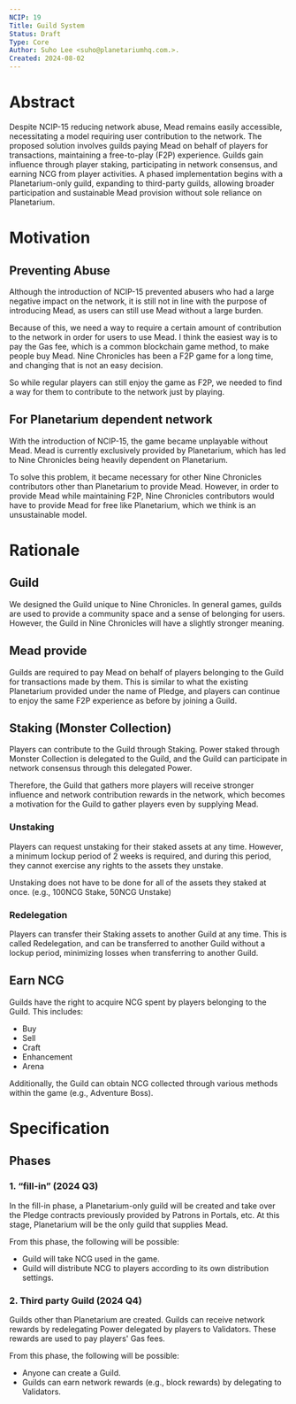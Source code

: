 ```yaml
---
NCIP: 19
Title: Guild System
Status: Draft
Type: Core
Author: Suho Lee <suho@planetariumhq.com.>.
Created: 2024-08-02
---
```


# Abstract

Despite NCIP-15 reducing network abuse, Mead remains easily accessible, necessitating a model requiring user contribution to the network. The proposed solution involves guilds paying Mead on behalf of players for transactions, maintaining a free-to-play (F2P) experience. Guilds gain influence through player staking, participating in network consensus, and earning NCG from player activities. A phased implementation begins with a Planetarium-only guild, expanding to third-party guilds, allowing broader participation and sustainable Mead provision without sole reliance on Planetarium.

# Motivation

## Preventing Abuse

Although the introduction of NCIP-15 prevented abusers who had a large negative impact on the network, it is still not in line with the purpose of introducing Mead, as users can still use Mead without a large burden.

Because of this, we need a way to require a certain amount of contribution to the network in order for users to use Mead. I think the easiest way is to pay the Gas fee, which is a common blockchain game method, to make people buy Mead. Nine Chronicles has been a F2P game for a long time, and changing that is not an easy decision.

So while regular players can still enjoy the game as F2P, we needed to find a way for them to contribute to the network just by playing.

## For Planetarium dependent network

With the introduction of NCIP-15, the game became unplayable without Mead. Mead is currently exclusively provided by Planetarium, which has led to Nine Chronicles being heavily dependent on Planetarium.

To solve this problem, it became necessary for other Nine Chronicles contributors other than Planetarium to provide Mead. However, in order to provide Mead while maintaining F2P, Nine Chronicles contributors would have to provide Mead for free like Planetarium, which we think is an unsustainable model.

# Rationale

## Guild

We designed the Guild unique to Nine Chronicles. In general games, guilds are used to provide a community space and a sense of belonging for users. However, the Guild in Nine Chronicles will have a slightly stronger meaning.

## Mead provide

Guilds are required to pay Mead on behalf of players belonging to the Guild for transactions made by them. This is similar to what the existing Planetarium provided under the name of Pledge, and players can continue to enjoy the same F2P experience as before by joining a Guild.

## Staking (Monster Collection)

Players can contribute to the Guild through Staking. Power staked through Monster Collection is delegated to the Guild, and the Guild can participate in network consensus through this delegated Power. 

Therefore, the Guild that gathers more players will receive stronger influence and network contribution rewards in the network, which becomes a motivation for the Guild to gather players even by supplying Mead.

### Unstaking

Players can request unstaking for their staked assets at any time. However, a minimum lockup period of 2 weeks is required, and during this period, they cannot exercise any rights to the assets they unstake.

Unstaking does not have to be done for all of the assets they staked at once. (e.g., 100NCG Stake, 50NCG Unstake)

### Redelegation

Players can transfer their Staking assets to another Guild at any time. This is called Redelegation, and can be transferred to another Guild without a lockup period, minimizing losses when transferring to another Guild.

## Earn NCG

Guilds have the right to acquire NCG spent by players belonging to the Guild. This includes:

- Buy
- Sell
- Craft
- Enhancement
- Arena

Additionally, the Guild can obtain NCG collected through various methods within the game (e.g., Adventure Boss).

# Specification

## Phases

### 1. “fill-in” (2024 Q3)

In the fill-in phase, a Planetarium-only guild will be created and take over the Pledge contracts previously provided by Patrons in Portals, etc. At this stage, Planetarium will be the only guild that supplies Mead.

From this phase, the following will be possible:

- Guild will take NCG used in the game.
- Guild will distribute NCG to players according to its own distribution settings.

### 2. Third party Guild (2024 Q4)

Guilds other than Planetarium are created. Guilds can receive network rewards by redelegating Power delegated by players to Validators. These rewards are used to pay players' Gas fees.

From this phase, the following will be possible:

- Anyone can create a Guild.
- Guilds can earn network rewards (e.g., block rewards) by delegating to Validators.
